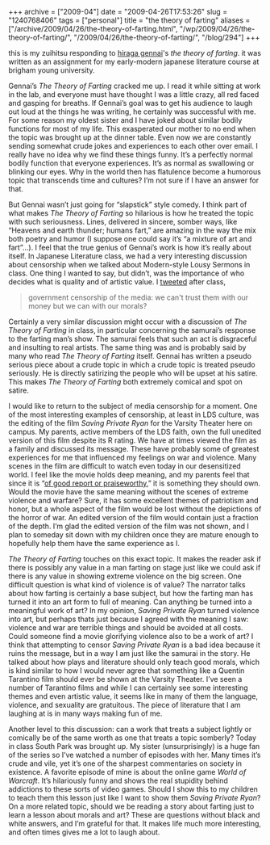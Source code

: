 +++
archive = ["2009-04"]
date = "2009-04-26T17:53:26"
slug = "1240768406"
tags = ["personal"]
title = "the theory of farting"
aliases = ["/archive/2009/04/26/the-theory-of-farting.html", "/wp/2009/04/26/the-theory-of-farting/", "/2009/04/26/the-theory-of-farting/", "/blog/294"]
+++

this is my zuihitsu responding to [hiraga gennai][1]'s _the theory of
farting_. it was written as an assignment for my early-modern japanese
literature course at brigham young university. 

Gennai’s _The Theory of Farting_ cracked me up. I read it while sitting at
work in the lab, and everyone must have thought I was a little crazy, all
red faced and gasping for breaths. If Gennai’s goal was to get his
audience to laugh out loud at the things he was writing, he certainly was
successful with me. For some reason my oldest sister and I have joked
about similar bodily functions for most of my life. This exasperated our
mother to no end when the topic was brought up at the dinner table. Even
now we are constantly sending somewhat crude jokes and experiences to each
other over email. I really have no idea why we find these things funny.
It’s a perfectly normal bodily function that everyone experiences. It’s as
normal as swallowing or blinking our eyes. Why in the world then has
flatulence become a humorous topic that transcends time and cultures? I’m
not sure if I have an answer for that.

But Gennai wasn’t just going for “slapstick” style comedy. I think part of
what makes _The Theory of Farting_ so hilarious is how he treated the
topic with such seriousness. Lines, delivered in sincere, somber ways,
like “Heavens and earth thunder; humans fart,” are amazing in the way the
mix both poetry and humor (I suppose one could say it’s “a mixture of art
and fart”...). I feel that the true genius of Gennai’s work is how it’s
really about itself. In Japanese Literature class, we had a very
interesting discussion about censorship when we talked about Modern-style
Lousy Sermons in class. One thing I wanted to say, but didn’t, was the
importance of who decides what is quality and of artistic value.
I [tweeted][2] after class, 

> government censorship of the media: we can't trust them with our money
> but we can with our morals?

Certainly a very similar discussion might occur with a discussion of _The
Theory of Farting_ in class, in particular concerning the samurai’s
response to the farting man’s show. The samurai feels that such an act is
disgraceful and insulting to real artists. The same thing was and is
probably said by many who read _The Theory of Farting_ itself. Gennai has
written a pseudo serious piece about a crude topic in which a crude topic
is treated pseudo seriously. He is directly satirizing the people who will
be upset at his satire. This makes _The Theory of Farting_ both extremely
comical and spot on satire.

I would like to return to the subject of media censorship for a moment.
One of the most interesting examples of censorship, at least in LDS
culture, was the editing of the film _Saving Private Ryan_ for the Varsity
Theater here on campus. My parents, active members of the LDS faith, own
the full unedited version of this film despite its R rating. We have at
times viewed the film as a family and discussed its message. These have
probably some of greatest experiences for me that influenced my feelings
on war and violence. Many scenes in the film are difficult to watch even
today in our desensitized world. I feel like the movie holds deep meaning,
and my parents feel that since it is “[of good report or
praiseworthy][3],” it is something they should own. Would the movie have
the same meaning without the scenes of extreme violence and warfare? Sure,
it has some excellent themes of patriotism and honor, but a whole aspect
of the film would be lost without the depictions of the horror of war. An
edited version of the film would contain just a fraction of the depth. I’m
glad the edited version of the film was not shown, and I plan to someday
sit down with my children once they are mature enough to hopefully help
them have the same experience as I.

_The Theory of Farting_ touches on this exact topic. It makes the reader
ask if there is possibly any value in a man farting on stage just like we
could ask if there is any value in showing extreme violence on the big
screen. One difficult question is what kind of violence is of value? The
narrator talks about how farting is certainly a base subject, but how the
farting man has turned it into an art form to full of meaning. Can
anything be turned into a meaningful work of art? In my opinion, _Saving
Private Ryan_ turned violence into art, but perhaps thats just because
I agreed with the meaning I saw: violence and war are terrible things and
should be avoided at all costs. Could someone find a movie glorifying
violence also to be a work of art? I think that attempting to censor
_Saving Private Ryan_ is a bad idea because it ruins the message, but in
a way I am just like the samurai in the story. He talked about how plays
and literature should only teach good morals, which is kind similar to how
I would never agree that something like a Quentin Tarantino film should
ever be shown at the Varsity Theater. I’ve seen a number of Tarantino
films and while I can certainly see some interesting themes and even
artistic value, it seems like in many of them the language, violence, and
sexuality are gratuitous. The piece of literature that I am laughing at is
in many ways making fun of me.

Another level to this discussion: can a work that treats a subject lightly
or comically be of the same worth as one that treats a topic somberly?
Today in class South Park was brought up. My sister (unsurprisingly) is
a huge fan of the series so I’ve watched a number of episodes with her.
Many times it’s crude and vile, yet it’s one of the sharpest commentaries
on society in existence. A favorite episode of mine is about the online
game _World of Warcraft_. It’s hilariously funny and shows the real
stupidity behind addictions to these sorts of video games. Should I show
this to my children to teach them this lesson just like I want to show
them _Saving Private Ryan_? On a more related topic, should we be reading
a story about farting just to learn a lesson about morals and art? These
are questions without black and white answers, and I’m grateful for that.
It makes life much more interesting, and often times gives me a lot to
laugh about.

[1]: http://en.wikipedia.org/wiki/Hiraga_Gennai
[2]: http://twitter.com/bismark/status/1259183904
[3]: http://scriptures.lds.org/a_of_f/1#13

